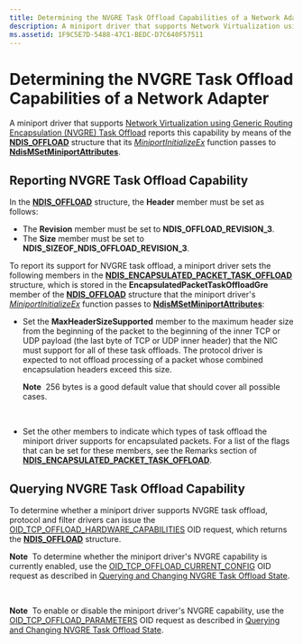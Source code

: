 ```yaml
---
title: Determining the NVGRE Task Offload Capabilities of a Network Adapter
description: A miniport driver that supports Network Virtualization using Generic Routing Encapsulation (NVGRE) Task Offload reports this capability by means of the NDIS\_OFFLOAD structure that its MiniportInitializeEx function passes to NdisMSetMiniportAttributes.
ms.assetid: 1F9C5E7D-5488-47C1-BEDC-D7C640F57511
---
```


# Determining the NVGRE Task Offload Capabilities of a Network Adapter


A miniport driver that supports [Network Virtualization using Generic Routing Encapsulation (NVGRE) Task Offload](network-virtualization-using-generic-routing-encapsulation--nvgre--task-offload.md) reports this capability by means of the [**NDIS\_OFFLOAD**](https://msdn.microsoft.com/library/windows/hardware/ff566599) structure that its [*MiniportInitializeEx*](https://msdn.microsoft.com/library/windows/hardware/ff559389) function passes to [**NdisMSetMiniportAttributes**](https://msdn.microsoft.com/library/windows/hardware/ff563672).

## Reporting NVGRE Task Offload Capability


In the [**NDIS\_OFFLOAD**](https://msdn.microsoft.com/library/windows/hardware/ff566599) structure, the **Header** member must be set as follows:

-   The **Revision** member must be set to **NDIS\_OFFLOAD\_REVISION\_3**.
-   The **Size** member must be set to **NDIS\_SIZEOF\_NDIS\_OFFLOAD\_REVISION\_3**.

To report its support for NVGRE task offload, a miniport driver sets the following members in the [**NDIS\_ENCAPSULATED\_PACKET\_TASK\_OFFLOAD**](https://msdn.microsoft.com/library/windows/hardware/jj991956) structure, which is stored in the **EncapsulatedPacketTaskOffloadGre** member of the [**NDIS\_OFFLOAD**](https://msdn.microsoft.com/library/windows/hardware/ff566599) structure that the miniport driver's [*MiniportInitializeEx*](https://msdn.microsoft.com/library/windows/hardware/ff559389) function passes to [**NdisMSetMiniportAttributes**](https://msdn.microsoft.com/library/windows/hardware/ff563672):

-   Set the **MaxHeaderSizeSupported** member to the maximum header size from the beginning of the packet to the beginning of the inner TCP or UDP payload (the last byte of TCP or UDP inner header) that the NIC must support for all of these task offloads. The protocol driver is expected to not offload processing of a packet whose combined encapsulation headers exceed this size.

    **Note**  256 bytes is a good default value that should cover all possible cases.

     

-   Set the other members to indicate which types of task offload the miniport driver supports for encapsulated packets. For a list of the flags that can be set for these members, see the Remarks section of [**NDIS\_ENCAPSULATED\_PACKET\_TASK\_OFFLOAD**](https://msdn.microsoft.com/library/windows/hardware/jj991956).

## Querying NVGRE Task Offload Capability


To determine whether a miniport driver supports NVGRE task offload, protocol and filter drivers can issue the [OID\_TCP\_OFFLOAD\_HARDWARE\_CAPABILITIES](https://msdn.microsoft.com/library/windows/hardware/ff569806) OID request, which returns the [**NDIS\_OFFLOAD**](https://msdn.microsoft.com/library/windows/hardware/ff566599) structure.

**Note**  To determine whether the miniport driver's NVGRE capability is currently enabled, use the [OID\_TCP\_OFFLOAD\_CURRENT\_CONFIG](https://msdn.microsoft.com/library/windows/hardware/ff569805) OID request as described in [Querying and Changing NVGRE Task Offload State](querying-and-changing-nvgre-task-offload-state.md).

 

**Note**  To enable or disable the miniport driver's NVGRE capability, use the [OID\_TCP\_OFFLOAD\_PARAMETERS](https://msdn.microsoft.com/library/windows/hardware/ff569807) OID request as described in [Querying and Changing NVGRE Task Offload State](querying-and-changing-nvgre-task-offload-state.md).

 

 

 





